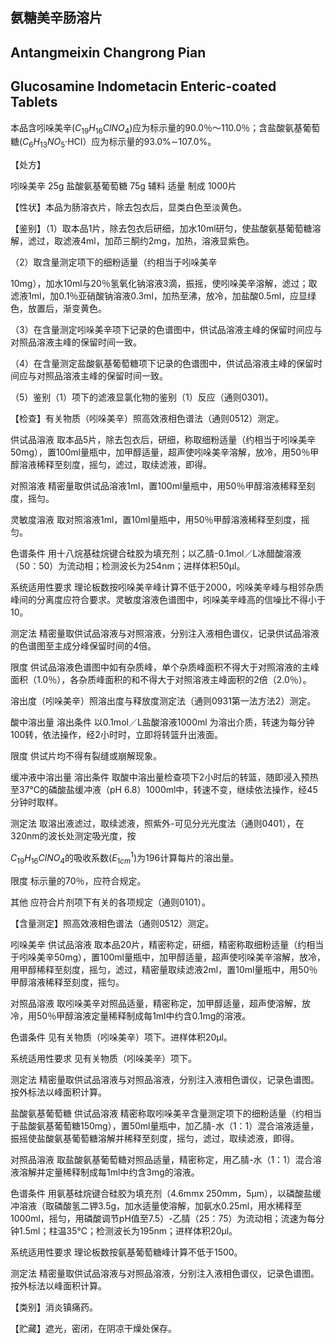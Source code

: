 ## 氨糖美辛肠溶片

## Antangmeixin Changrong Pian

## Glucosamine Indometacin Enteric-coated Tablets

本品含吲哚美辛$(C_{19}H_{16}ClNO_{4})$应为标示量的90.0％～110.0％；含盐酸氨基葡萄糖$(C_{6}H_{13}NO_{5}$·HCI）应为标示量的93.0%∼107.0%。

【处方】

吲哚美辛 25g
盐酸氨基葡萄糖 75g
辅料 适量
制成 1000片


【性状】本品为肠溶衣片，除去包衣后，显类白色至淡黄色。

【鉴别】（1）取本品1片，除去包衣后研细，加水10ml研匀，使盐酸氨基葡萄糖溶解，滤过，取滤液4ml，加茚三酮约2mg，加热，溶液显紫色。

（2）取含量测定项下的细粉适量（约相当于吲哚美辛

10mg），加水10ml与20％氢氧化钠溶液3滴，振摇，使吲哚美辛溶解，滤过；取滤液1ml，加0.1％亚硝酸钠溶液0.3ml，加热至沸，放冷，加盐酸0.5ml，应显绿色，放置后，渐变黄色。

（3）在含量测定吲哚美辛项下记录的色谱图中，供试品溶液主峰的保留时间应与对照品溶液主峰的保留时间一致。

（4）在含量测定盐酸氨基葡萄糖项下记录的色谱图中，供试品溶液主峰的保留时间应与对照品溶液主峰的保留时间一致。

（5）鉴别（1）项下的滤液显氯化物的鉴别（1）反应（通则0301)。

【检查】有关物质（吲哚美辛）照高效液相色谱法（通则0512）测定。

供试品溶液 取本品5片，除去包衣后，研细，称取细粉适量（约相当于吲哚美辛50mg），置100ml量瓶中，加甲醇适量，超声使吲哚美辛溶解，放冷，用50％甲醇溶液稀释至刻度，摇匀，滤过，取续滤液，即得。

对照溶液 精密量取供试品溶液1ml，置100ml量瓶中，用50％甲醇溶液稀释至刻度，摇匀。

灵敏度溶液 取对照溶液1ml，置10ml量瓶中，用50％甲醇溶液稀释至刻度，摇匀。

色谱条件 用十八烷基硅烷键合硅胶为填充剂；以乙腈-0.1mol／L冰醋酸溶液（50：50）为流动相；检测波长为254nm；进样体积50μl。

系统适用性要求 理论板数按吲哚美辛峰计算不低于2000，吲哚美辛峰与相邻杂质峰间的分离度应符合要求。灵敏度溶液色谱图中，吲哚美辛峰高的信噪比不得小于10。

测定法 精密量取供试品溶液与对照溶液，分别注入液相色谱仪，记录供试品溶液的色谱图至主成分峰保留时间的4倍。

限度 供试品溶液色谱图中如有杂质峰，单个杂质峰面积不得大于对照溶液的主峰面积（1.0％），各杂质峰面积的和不得大于对照溶液主峰面积的2倍（2.0％）。

溶出度（吲哚美辛）照溶出度与释放度测定法（通则0931第一法方法2）测定。

酸中溶出量 溶出条件 以0.1mol／L盐酸溶液1000ml 为溶出介质，转速为每分钟100转，依法操作，经2小时时，立即将转篮升出液面。

限度 供试片均不得有裂缝或崩解现象。

缓冲液中溶出量 溶出条件 取酸中溶出量检查项下2小时后的转篮，随即浸入预热至37℃的磷酸盐缓冲液（pH 6.8）1000ml中，转速不变，继续依法操作，经45分钟时取样。

测定法 取溶出液滤过，取续滤液，照紫外-可见分光光度法（通则0401），在320nm的波长处测定吸光度，按

$C_{19}H_{16}ClNO_{4}$的吸收系数$(E_{1cm}^{1})$为196计算每片的溶出量。

限度 标示量的70％，应符合规定。

其他 应符合片剂项下有关的各项规定（通则0101）。

【含量测定】照高效液相色谱法（通则0512）测定。

吲哚美辛 供试品溶液 取本品20片，精密称定，研细，精密称取细粉适量（约相当于吲哚美辛50mg），置100ml量瓶中，加甲醇适量，超声使吲哚美辛溶解，放冷，用甲醇稀释至刻度，摇匀，滤过，精密量取续滤液2ml，置10ml量瓶中，用50％甲醇溶液稀释至刻度，摇匀。

对照品溶液 取吲哚美辛对照品适量，精密称定，加甲醇适量，超声使溶解，放冷，用50％甲醇溶液定量稀释制成每1ml中约含0.1mg的溶液。

色谱条件 见有关物质（吲哚美辛）项下。进样体积20μl。

系统适用性要求 见有关物质（吲哚美辛）项下。

测定法 精密量取供试品溶液与对照品溶液，分别注入液相色谱仪，记录色谱图。按外标法以峰面积计算。

盐酸氨基葡萄糖 供试品溶液 精密称取吲哚美辛含量测定项下的细粉适量（约相当于盐酸氨基葡萄糖150mg），置50ml量瓶中，加乙腈-水（1：1）混合溶液适量，振摇使盐酸氨基葡萄糖溶解并稀释至刻度，摇匀，滤过，取续滤液，即得。

对照品溶液 取盐酸氨基葡萄糖对照品适量，精密称定，用乙腈-水（1：1）混合溶液溶解并定量稀释制成每1ml中约含3mg的溶液。

色谱条件 用氨基硅烷键合硅胶为填充剂（4.6mmx 250mm，5μm），以磷酸盐缓冲溶液（取磷酸氢二钾3.5g，加水适量使溶解，加氨水0.25ml，用水稀释至1000ml，摇匀，用磷酸调节pH值至7.5）-乙腈（25：75）为流动相；流速为每分钟1.5ml；柱温35℃；检测波长为195nm；进样体积20μl。

系统适用性要求 理论板数按氨基葡萄糖峰计算不低于1500。

测定法 精密量取供试品溶液与对照品溶液，分别注入液相色谱仪，记录色谱图。按外标法以峰面积计算。

【类别】消炎镇痛药。

【贮藏】遮光，密闭，在阴凉干燥处保存。